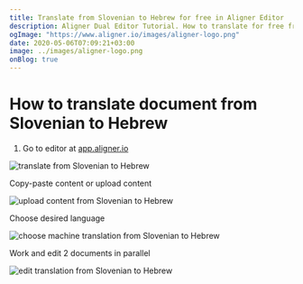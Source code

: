 ```yaml
---
title: Translate from Slovenian to Hebrew for free in Aligner Editor
description: Aligner Dual Editor Tutorial. How to translate for free from Slovenian to Hebrew. Aligner is multilingual document management platform. 
ogImage: "https://www.aligner.io/images/aligner-logo.png"
date: 2020-05-06T07:09:21+03:00
image: ../images/aligner-logo.png
onBlog: true
---
```


# How to translate document from Slovenian to Hebrew

1. Go to editor at [app.aligner.io](https://app.aligner.io "Aligner App web page")

![translate from Slovenian to Hebrew](../aligner-blank-editor.png "translate from Slovenian to Hebrew")

Copy-paste content or upload content

![upload content from Slovenian to Hebrew](../aligner-uploaded-document.png "upload content from Slovenian to Hebrew")

Choose desired language

![choose machine translation from Slovenian to Hebrew](../aligner-language-dropdown.png "choose machine translation from Slovenian to Hebrew")

Work and edit 2 documents in parallel

![edit translation from Slovenian to Hebrew](../aligner-double-sitded-editor.png "edit translation from Slovenian to Hebrew")


